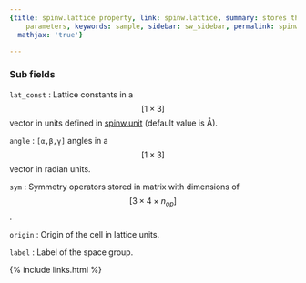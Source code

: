 ```yaml
---
{title: spinw.lattice property, link: spinw.lattice, summary: stores the unit cell
    parameters, keywords: sample, sidebar: sw_sidebar, permalink: spinw_lattice, folder: spinw,
  mathjax: 'true'}

---
```

 
### Sub fields
 
`lat_const`
: Lattice constants in a $$[1\times 3]$$ vector in units defined in
  [spinw.unit](spinw_unit) (default value is Å).
 
`angle`
: `[α,β,γ]` angles in a $$[1\times 3]$$ vector in
  radian units.
 
`sym`
: Symmetry operators stored in matrix with dimensions of
  $$[3\times 4 \times n_{op}]$$.
 
`origin`
: Origin of the cell in lattice units.
  
`label`
: Label of the space group.
 

{% include links.html %}
